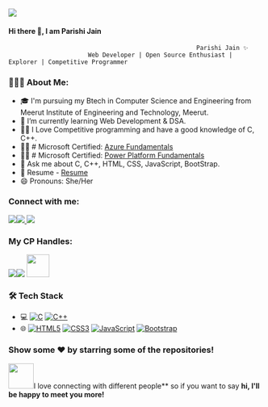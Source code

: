 [  
![](https://github.com/thompsonemerson/thompsonemerson/raw/master/cover-thompson.png)](https://github.com/thompsonemerson/thompsonemerson/raw/master/cover-thompson.png)

#### Hi there 👋, I am Parishi Jain

```
                                                    Parishi Jain ✨
                      Web Developer | Open Source Enthusiast | Explorer | Competitive Programmer

```

### 👨🏻‍💻 About Me:

-   🎓  I'm pursuing my Btech in Computer Science and Engineering from Meerut Institute of Engineering and Technology, Meerut.
-   🌱  I’m currently learning Web Development & DSA.
-  ✍🏻 I Love Competitive programming and have a good knowledge of C, C++.
- ✍🏻 # Microsoft Certified: [Azure Fundamentals](https://drive.google.com/file/d/1tYCOcvtObtzRjTnT1Os8aBTRn1S_yF1Y/view)
- ✍🏻 # Microsoft Certified: [Power Platform Fundamentals](https://drive.google.com/file/d/1jlkry-98rHWWxFriWGVyV0jzVpwwIf5x/view)
-   💬  Ask me about C, C++, HTML, CSS, JavaScript, BootStrap.
-   📃  Resume -  [Resume](https://drive.google.com/file/d/1ecul8m5ml99G6ciKaXW8C58copZLPtWR/view?usp=sharing)
-   😄  Pronouns: She/Her

### Connect with me:
 [![](https://camo.githubusercontent.com/1598532a3542326fff0ea5e0481f39287c1a1a201b07b4fff95c5ecd6a30553e/68747470733a2f2f696d672e736869656c64732e696f2f62616467652f4c696e6b6564496e2d2532333030373742352e7376673f267374796c653d666c61742d737175617265266c6f676f3d6c696e6b6564696e266c6f676f436f6c6f723d7768697465)](https://www.linkedin.com/in/parishi-jain-bbb218210/)[![](https://camo.githubusercontent.com/420d9987aff329ec814250dc94ee265a58cb8374b59c026c004287f037bc2672/68747470733a2f2f696d672e736869656c64732e696f2f62616467652f4769746875622d2532333041304130412e7376673f267374796c653d666c61742d737175617265266c6f676f3d476974687562266c6f676f436f6c6f723d7768697465)  ](https://github.com/parishi-02)[![](https://camo.githubusercontent.com/571384769c09e0c66b45e39b5be70f68f552db3e2b2311bc2064f0d4a9f5983b/68747470733a2f2f696d672e736869656c64732e696f2f62616467652f476d61696c2d4431343833363f7374796c653d666f722d7468652d6261646765266c6f676f3d676d61696c266c6f676f436f6c6f723d7768697465)](mailto:parishijainiit@gmail.com) 

  

### My CP Handles:
[![](https://camo.githubusercontent.com/ce234f3fa46918a809815d3893b946e9d4bfddfec2eb2cc4d7f3ed61c34a32e3/68747470733a2f2f696d672e736869656c64732e696f2f62616467652f4c656574436f64652d3332333333303f7374796c653d666f722d7468652d6261646765266c6f676f3d6c656574636f6465266c6f676f436f6c6f723d463744463145)](https://leetcode.com/Parishi_Jain/)[![](https://camo.githubusercontent.com/5ea830d68d05691d78a22d8218da9619b062434ca683e0fa506dc143cd9475c4/68747470733a2f2f696d672e736869656c64732e696f2f62616467652f436f6465636865662d4646443433423f7374796c653d666f722d7468652d6261646765266c6f676f3d636f646563686566266c6f676f436f6c6f723d333036393938)](https://www.codechef.com/users/parijain_23)
<a href="https://www.hackerrank.com/Parishi_Jain?hr_r=1"> <img src='https://raw.githubusercontent.com/rahuldkjain/github-profile-readme-generator/master/src/images/icons/Social/hackerrank.svg' height=45px /></a>
###  🛠 Tech Stack

-   💻 [![C](https://camo.githubusercontent.com/62caedc20a3b8658cdc1902390e17292f1eb06f8eed3f7539cee2367a3f02934/68747470733a2f2f696d672e736869656c64732e696f2f62616467652f2d432d3030303030303f7374796c653d666f722d7468652d6261646765266c6f676f3d43)](https://camo.githubusercontent.com/62caedc20a3b8658cdc1902390e17292f1eb06f8eed3f7539cee2367a3f02934/68747470733a2f2f696d672e736869656c64732e696f2f62616467652f2d432d3030303030303f7374796c653d666f722d7468652d6261646765266c6f676f3d43)  [![C++](https://camo.githubusercontent.com/28bd49a59c122c3aea3cf54ac526126017e275c2ad96c248870f7753ee3a5822/68747470733a2f2f696d672e736869656c64732e696f2f62616467652f2d432b2b2d3030303030303f7374796c653d666f722d7468652d6261646765266c6f676f3d43253242253242266c6f676f436f6c6f723d303035393943)](https://camo.githubusercontent.com/28bd49a59c122c3aea3cf54ac526126017e275c2ad96c248870f7753ee3a5822/68747470733a2f2f696d672e736869656c64732e696f2f62616467652f2d432b2b2d3030303030303f7374796c653d666f722d7468652d6261646765266c6f676f3d43253242253242266c6f676f436f6c6f723d303035393943)  
-   🌐  [![HTML5](https://camo.githubusercontent.com/2391113fdeae79d8b9543dd2cce0dd6f256b9ca29685baad6c42cd6953c27673/68747470733a2f2f696d672e736869656c64732e696f2f62616467652f2d48544d4c352d3030303030303f7374796c653d666f722d7468652d6261646765266c6f676f3d48544d4c35)](https://camo.githubusercontent.com/2391113fdeae79d8b9543dd2cce0dd6f256b9ca29685baad6c42cd6953c27673/68747470733a2f2f696d672e736869656c64732e696f2f62616467652f2d48544d4c352d3030303030303f7374796c653d666f722d7468652d6261646765266c6f676f3d48544d4c35)  [![CSS3](https://camo.githubusercontent.com/46a95861c8a0ac8df683bbd233ac098b579fa275080351a5f48541f21560da85/68747470733a2f2f696d672e736869656c64732e696f2f62616467652f2d435353332d3030303030303f7374796c653d666f722d7468652d6261646765266c6f676f3d43535333)](https://camo.githubusercontent.com/46a95861c8a0ac8df683bbd233ac098b579fa275080351a5f48541f21560da85/68747470733a2f2f696d672e736869656c64732e696f2f62616467652f2d435353332d3030303030303f7374796c653d666f722d7468652d6261646765266c6f676f3d43535333)  [![JavaScript](https://camo.githubusercontent.com/0ea021110e1446e16c241b1d3a5c87ded0ff2e26d9c90ff002a4f8fc0a8731b6/68747470733a2f2f696d672e736869656c64732e696f2f62616467652f2d4a6176615363726970742d3030303030303f7374796c653d666f722d7468652d6261646765266c6f676f3d6a617661736372697074)](https://camo.githubusercontent.com/0ea021110e1446e16c241b1d3a5c87ded0ff2e26d9c90ff002a4f8fc0a8731b6/68747470733a2f2f696d672e736869656c64732e696f2f62616467652f2d4a6176615363726970742d3030303030303f7374796c653d666f722d7468652d6261646765266c6f676f3d6a617661736372697074) [![Bootstrap](https://camo.githubusercontent.com/1212071ae098f844291f2394b18dfab6aeeeecf20b9455d7a1c61092233a6bd4/68747470733a2f2f696d672e736869656c64732e696f2f62616467652f2d426f6f7473747261702d3030303030303f7374796c653d666f722d7468652d6261646765266c6f676f3d426f6f747374726170)](https://camo.githubusercontent.com/1212071ae098f844291f2394b18dfab6aeeeecf20b9455d7a1c61092233a6bd4/68747470733a2f2f696d672e736869656c64732e696f2f62616467652f2d426f6f7473747261702d3030303030303f7374796c653d666f722d7468652d6261646765266c6f676f3d426f6f747374726170)  


 



### Show some ❤️ by starring some of the repositories!


<img src='https://camo.githubusercontent.com/ec0df7b334d15078e980be8f26f35f1bd6f004eaa4a121db42fed361360c1817/68747470733a2f2f6d656469612e67697068792e636f6d2f6d656469612f4c6e516a7057614f4e386e68723231764e572f67697068792e676966' height=50px/>I love connecting with different people**  so if you want to say  **hi, I'll be happy to meet you more!** 

